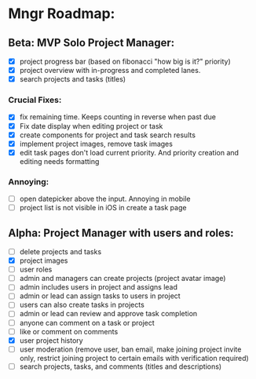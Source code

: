 # Mngr Roadmap:

## Beta: MVP Solo Project Manager:

- [x] project progress bar (based on fibonacci "how big is it?" priority)
- [x] project overview with in-progress and completed lanes.
- [x] search projects and tasks (titles)

### Crucial Fixes:

- [x] fix remaining time. Keeps counting in reverse when past due
- [x] Fix date display when editing project or task
- [x] create components for project and task search results
- [x] implement project images, remove task images
- [x] edit task pages don't load current priority. And priority creation and editing needs formatting

### Annoying:

- [ ] open datepicker above the input. Annoying in mobile
- [ ] project list is not visible in iOS in create a task page

## Alpha: Project Manager with users and roles:

- [ ] delete projects and tasks
- [x] project images
- [ ] user roles
- [ ] admin and managers can create projects (project avatar image)
- [ ] admin includes users in project and assigns lead
- [ ] admin or lead can assign tasks to users in project
- [ ] users can also create tasks in projects
- [ ] admin or lead can review and approve task completion
- [ ] anyone can comment on a task or project
- [ ] like or comment on comments
- [x] user project history
- [ ] user moderation (remove user, ban email, make joining project invite only, restrict joining project to certain emails with verification required)
- [ ] search projects, tasks, and comments (titles and descriptions)
